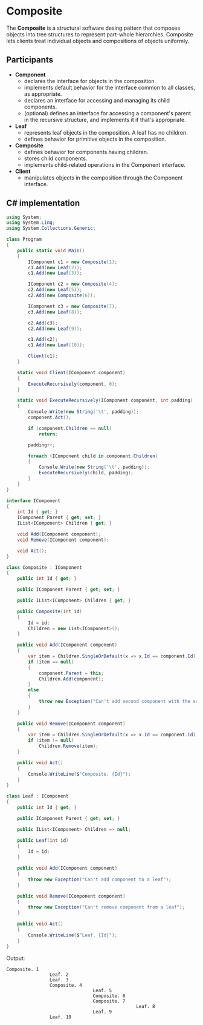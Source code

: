 # Composite

The **Composite** is a structural software desing pattern that composes objects into tree structures to represent part-whole hierarchies.
Composite lets clients treat individual objects and compositions of objects uniformly.

## Participants

* **Component**
  * declares the interface for objects in the composition.
  * implements default behavior for the interface common to all classes, as appropriate.
  * declares an interface for accessing and managing its child components.
  * (optional) defines an interface for accessing a component's parent in the recursive structure, and implements it if that's appropriate.
* **Leaf**
  * represents leaf objects in the composition. A leaf has no children.
  * defines behavior for primitive objects in the composition.
* **Composite**
  * defines behavior for components having children.
  * stores child components.
  * implements child-related operations in the Component interface.
* **Client**
  * manipulates objects in the composition through the Component interface.

## C# implementation

```csharp
using System;
using System.Linq;
using System.Collections.Generic;

class Program
{
    public static void Main()
    {
        IComponent c1 = new Composite(1);
        c1.Add(new Leaf(2));
        c1.Add(new Leaf(3));

        IComponent c2 = new Composite(4);
        c2.Add(new Leaf(5));
        c2.Add(new Composite(6));

        IComponent c3 = new Composite(7);
        c3.Add(new Leaf(8));

        c2.Add(c3);
        c2.Add(new Leaf(9));

        c1.Add(c2);
        c1.Add(new Leaf(10));

        Client(c1);
    }

    static void Client(IComponent component)
    {
        ExecuteRecursively(component, 0);
    }

    static void ExecuteRecursively(IComponent component, int padding)
    {
        Console.Write(new String('\t', padding));
        component.Act();

        if (component.Children == null)
            return;

        padding++;

        foreach (IComponent child in component.Children)
        {
            Console.Write(new String('\t', padding));
            ExecuteRecursively(child, padding);
        }
    }
}

interface IComponent
{
    int Id { get; }
    IComponent Parent { get; set; }
    IList<IComponent> Children { get; }

    void Add(IComponent component);
    void Remove(IComponent component);

    void Act();
}

class Composite : IComponent
{
    public int Id { get; }

    public IComponent Parent { get; set; }

    public IList<IComponent> Children { get; }

    public Composite(int id)
    {
        Id = id;
        Children = new List<IComponent>();
    }

    public void Add(IComponent component)
    {
        var item = Children.SingleOrDefault(x => x.Id == component.Id);
        if (item == null)
        {
            component.Parent = this;
            Children.Add(component);
        }
        else
        {
            throw new Exception("Can't add second component with the same ID");
        }
    }

    public void Remove(IComponent component)
    {
        var item = Children.SingleOrDefault(x => x.Id == component.Id);
        if (item != null)
            Children.Remove(item);
    }

    public void Act()
    {
        Console.WriteLine($"Composite. {Id}");
    }
}

class Leaf : IComponent
{
    public int Id { get; }

    public IComponent Parent { get; set; }

    public IList<IComponent> Children => null;

    public Leaf(int id)
    {
        Id = id;
    }

    public void Add(IComponent component)
    {
        throw new Exception("Can't add component to a leaf");
    }

    public void Remove(IComponent component)
    {
        throw new Exception("Can't remove component from a leaf");
    }

    public void Act()
    {
        Console.WriteLine($"Leaf. {Id}");
    }
}
```

Output:

```output
Composite. 1
                Leaf. 2
                Leaf. 3
                Composite. 4
                                Leaf. 5
                                Composite. 6
                                Composite. 7
                                                Leaf. 8
                                Leaf. 9
                Leaf. 10
```
